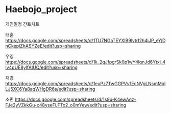 # Haebojo_project

개인일정 간트차트

태훈 https://docs.google.com/spreadsheets/d/1TU7NGaTEYXlB9lvtrI2h4iJP_eYjDnCkepiZhASYZeE/edit?usp=sharing 

우영  https://docs.google.com/spreadsheets/d/1k_2qJfpgrSk0p1wY4lqnJd6Ytxj_4lv4pUE8ylfAIUQ/edit?usp=sharing

재경  https://docs.google.com/spreadsheets/d/1euPz7TwGGPVv1EcNVgLNsmMqlLJ5XC6Ya8aqWHgDR6s/edit?usp=sharing 

소민  https://docs.google.com/spreadsheets/d/1s9u-K4ewAnz-FJe2yVZkkGu-c48yseFLFTx2_o0mYew/edit?usp=sharing
